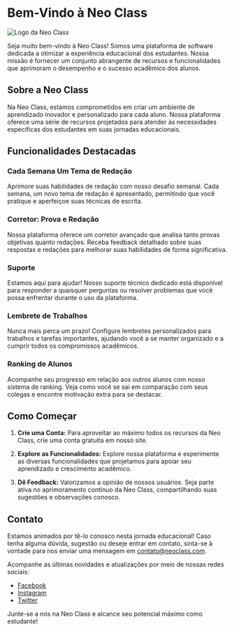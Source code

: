 # Bem-Vindo à Neo Class

![Logo da Neo Class](link_para_logo.png)

Seja muito bem-vindo à Neo Class! Somos uma plataforma de software dedicada a otimizar a experiência educacional dos estudantes. Nossa missão é fornecer um conjunto abrangente de recursos e funcionalidades que aprimoram o desempenho e o sucesso acadêmico dos alunos.

## Sobre a Neo Class

Na Neo Class, estamos comprometidos em criar um ambiente de aprendizado inovador e personalizado para cada aluno. Nossa plataforma oferece uma série de recursos projetados para atender às necessidades específicas dos estudantes em suas jornadas educacionais.

## Funcionalidades Destacadas

### Cada Semana Um Tema de Redação

Aprimore suas habilidades de redação com nosso desafio semanal. Cada semana, um novo tema de redação é apresentado, permitindo que você pratique e aperfeiçoe suas técnicas de escrita.

### Corretor: Prova e Redação

Nossa plataforma oferece um corretor avançado que analisa tanto provas objetivas quanto redações. Receba feedback detalhado sobre suas respostas e redações para melhorar suas habilidades de forma significativa.

### Suporte

Estamos aqui para ajudar! Nosso suporte técnico dedicado está disponível para responder a quaisquer perguntas ou resolver problemas que você possa enfrentar durante o uso da plataforma.

### Lembrete de Trabalhos

Nunca mais perca um prazo! Configure lembretes personalizados para trabalhos e tarefas importantes, ajudando você a se manter organizado e a cumprir todos os compromissos acadêmicos.

### Ranking de Alunos

Acompanhe seu progresso em relação aos outros alunos com nosso sistema de ranking. Veja como você se sai em comparação com seus colegas e encontre motivação extra para se destacar.

## Como Começar

1. **Crie uma Conta:** Para aproveitar ao máximo todos os recursos da Neo Class, crie uma conta gratuita em nosso site.

2. **Explore as Funcionalidades:** Explore nossa plataforma e experimente as diversas funcionalidades que projetamos para apoiar seu aprendizado e crescimento acadêmico.

3. **Dê Feedback:** Valorizamos a opinião de nossos usuários. Seja parte ativa no aprimoramento contínuo da Neo Class, compartilhando suas sugestões e observações conosco.

## Contato

Estamos animados por tê-lo conosco nesta jornada educacional! Caso tenha alguma dúvida, sugestão ou deseje entrar em contato, sinta-se à vontade para nos enviar uma mensagem em [contato@neoclass.com](mailto:contato@neoclass.com).

Acompanhe as últimas novidades e atualizações por meio de nossas redes sociais:

- [Facebook](https://www.facebook.com/neoclass)
- [Instagram](https://www.instagram.com/neoclass)
- [Twitter](https://www.twitter.com/neoclass)

Junte-se a nós na Neo Class e alcance seu potencial máximo como estudante!
